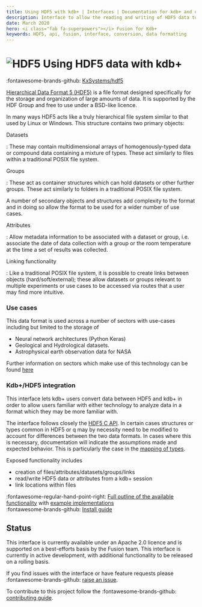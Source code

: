```yaml
---
title: Using HDF5 with kdb+ | Interfaces | Documentation for kdb+ and q
description: Interface to allow the reading and writing of HDF5 data to and from kdb+  
date: March 2020
hero: <i class="fab fa-superpowers"></i> Fusion for Kdb+
keywords: HDF5, api, fusion, interface, conversion, data formatting
---
```

# ![HDF5](../img/hdf5.jpeg) Using HDF5 data with kdb+

:fontawesome-brands-github:
[KxSystems/hdf5](https://github.com/KxSystems/hdf5)


[Hierarchical Data Format 5 (HDF5)](https://portal.hdfgroup.org/display/HDF5/HDF5) is a file format designed specifically for the storage and organization of large amounts of data. It is supported by the HDF Group and free to use under a BSD-like licence. 

In many ways HDF5 acts like a truly hierarchical file system similar to that used by Linux or Windows. This structure contains two primary objects:

Datasets 

: These may contain multidimensional arrays of homogenously-typed data or compound data containing a mixture of types. These act similarly to files within a traditional POSIX file system.

Groups 

: These act as container structures which can hold datasets or other further groups. These act similarly to folders in a traditional POSIX file system.

A number of secondary objects and structures add complexity to the format and in doing so allow the format to be used for a wider number of use cases.

Attributes

: Allow metadata information to be associated with a dataset or group, i.e. associate the date of data collection with a group or the room temperature at the time a set of results was collected.

Linking functionality

: Like a traditional POSIX file system, it is possible to create links between objects (hard/soft/external); these allow datasets or groups relevant to multiple experiments or use cases to be accessed via routes that a user may find more intuitive.

### Use cases

This data format is used across a number of sectors with use-cases including but limited to the storage of

-   Neural network architectures (Python Keras)
-   Geological and Hydrological datasets.
-   Astrophysical earth observation data for NASA

Further information on sectors which make use of this technology can be found [here](https://support.hdfgroup.org/HDF5/users5.html)

### Kdb+/HDF5 integration

This interface lets kdb+ users convert data between HDF5 and kdb+ in order to allow users familiar with either technology to analyze data in a format which they may be more familiar with.

The interface follows closely the [HDF5 C API](https://support.hdfgroup.org/HDF5/doc/RM/RM_H5Front.html). In certain cases structures or types common in HDF5 or q may by necessity need to be modified to account for differences between the two data formats. In cases where this is necessary, documentation will indicate the assumptions made and expected behavior. This is particularly the case in the [mapping of types](hdf5-types.md).

Exposed functionality includes

-   creation of files/attributes/datasets/groups/links
-   read/write HDF5 data or attributes from a kdb+ session
-   link locations within files

:fontawesome-regular-hand-point-right:
[Full outline of the available functionality](reference.md)
with [example implementations](examples.md)
<br>
:fontawesome-brands-github:
[Install guide](https://github.com/KxSystems/hdf5#installation)

## Status

This interface is currently available under an Apache 2.0 licence and is supported on a best-efforts basis by the Fusion team. This interface is currently in active development, with additional functionality to be released on a rolling basis.

If you find issues with the interface or have feature requests please 
:fontawesome-brands-github:
[raise an issue](https://github.com/KxSystems/hdf5/issues). 

To contribute to this project follow the 
:fontawesome-brands-github:
[contributing guide](https://github.com/KxSystems/hdf5/blob/master/CONTRIBUTING.md).